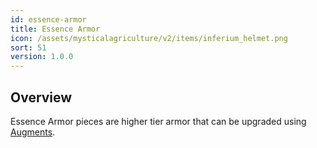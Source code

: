 ```yaml
---
id: essence-armor
title: Essence Armor
icon: /assets/mysticalagriculture/v2/items/inferium_helmet.png
sort: 51
version: 1.0.0
---
```


## Overview

Essence Armor pieces are higher tier armor that can be upgraded using [Augments](augments.md).
